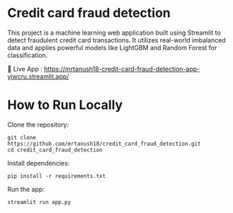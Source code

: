 # Credit card fraud detection

This project is a machine learning web application built using Streamlit to detect fraudulent credit card transactions. It utilizes real-world imbalanced data and applies powerful models like LightGBM and Random Forest for classification.

🔗 Live App : https://mrtanush18-credit-card-fraud-detection-app-yjwcru.streamlit.app/

# How to Run Locally
Clone the repository:
```
git clone https://github.com/mrtanush18/credit_card_fraud_detection.git
cd credit_card_fraud_detection
```
Install dependencies:
```
pip install -r requirements.txt
```
Run the app:
```
streamlit run app.py
```
